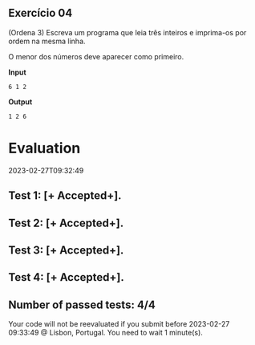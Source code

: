 ## Exercício 04

(Ordena 3) Escreva um programa que leia três inteiros e imprima-os por ordem na mesma linha.

O menor dos números deve aparecer como primeiro.

**Input**
```
6 1 2
```

**Output**
```
1 2 6
```


# Evaluation

2023-02-27T09:32:49

## Test 1: [+ Accepted+].
## Test 2: [+ Accepted+].
## Test 3: [+ Accepted+].
## Test 4: [+ Accepted+].


## Number of passed tests: 4/4


Your code will not be reevaluated if you submit before 2023-02-27 09:33:49 @ Lisbon, Portugal. You need to wait 1 minute(s).

